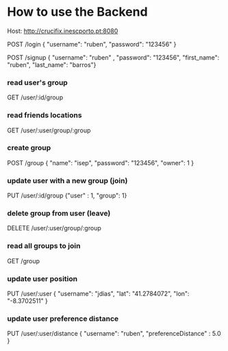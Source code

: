 # How to use the Backend #

Host: http://crucifix.inescporto.pt:8080

POST    /login  { "username": "ruben", "password": "123456" }

POST    /signup { "username": "ruben" , "password": "123456", "first_name": "ruben", "last_name": "barros"}

### read user's group
GET     /user/:id/group 

### read friends locations
GET     /user/:user/group/:group

### create group
POST    /group { "name": "isep", "password": "123456", "owner": 1 }

### update user with a new group (join)
PUT     /user/:id/group {"user" : 1, "group": 1}

### delete group from user (leave)
DELETE  /user/:user/group/:group

### read all groups to join
GET     /group

### update user position
PUT     /user/:user       { "username": "jdias", "lat": "41.2784072", "lon": "-8.3702511" }

### update user preference distance
PUT     /user/:user/distance        { "username": "ruben", "preferenceDistance" : 5.0 }